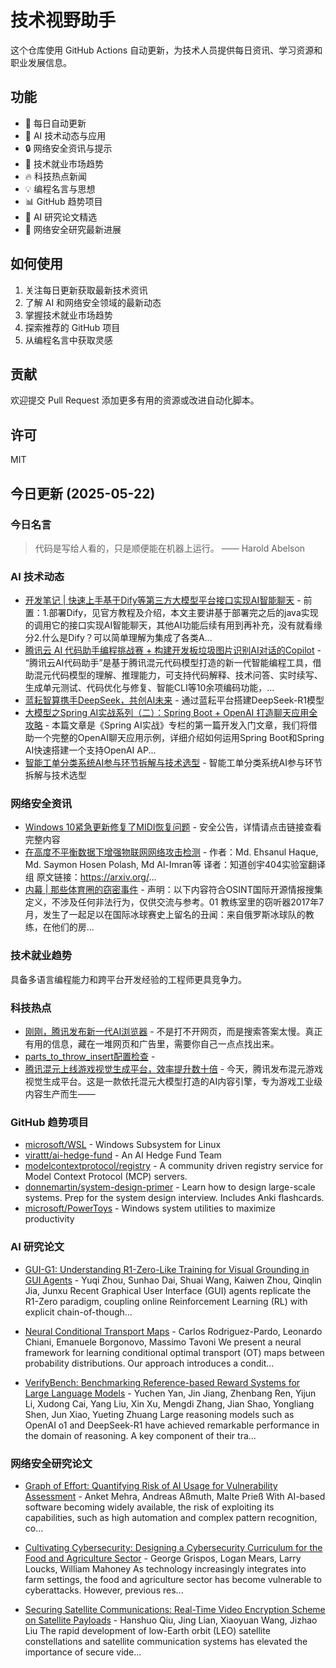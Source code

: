 # 技术视野助手

这个仓库使用 GitHub Actions 自动更新，为技术人员提供每日资讯、学习资源和职业发展信息。

## 功能

- 🔄 每日自动更新
- 🤖 AI 技术动态与应用
- 🔒 网络安全资讯与提示
- 💼 技术就业市场趋势
- 🔥 科技热点新闻
- 💡 编程名言与思想
- 📊 GitHub 趋势项目
- 📝 AI 研究论文精选
- 🔐 网络安全研究最新进展

## 如何使用

1. 关注每日更新获取最新技术资讯
2. 了解 AI 和网络安全领域的最新动态
3. 掌握技术就业市场趋势
4. 探索推荐的 GitHub 项目
5. 从编程名言中获取灵感

## 贡献

欢迎提交 Pull Request 添加更多有用的资源或改进自动化脚本。

## 许可

MIT

## 今日更新 (2025-05-22)

### 今日名言

> 代码是写给人看的，只是顺便能在机器上运行。 —— Harold Abelson

### AI 技术动态

- [开发笔记 | 快速上手基于Dify等第三方大模型平台接口实现AI智能聊天](https://i-operation.csdnimg.cn/images/8efd18d5d7054f77a81294a14cd80ad5.png) - 前置：1.部署Dify，见官方教程及介绍，本文主要讲基于部署完之后的java实现的调用它的接口实现AI智能聊天，其他AI功能后续有用到再补充，没有就看缘分2.什么是Dify？可以简单理解为集成了各类A...
- [腾讯云 AI 代码助手编程挑战赛 + 构建开发板垃圾图片识别AI对话的Copilot](https://i-operation.csdnimg.cn/images/8efd18d5d7054f77a81294a14cd80ad5.png) - “腾讯云AI代码助手”是基于腾讯混元代码模型打造的新一代智能编程工具，借助混元代码模型的理解、推理能力，可支持代码解释、技术问答、实时续写、生成单元测试、代码优化与修复、智能CLI等10余项编码功能，...
- [蓝耘智算携手DeepSeek，共创AI未来](https://i-operation.csdnimg.cn/images/8efd18d5d7054f77a81294a14cd80ad5.png) - 通过蓝耘平台搭建DeepSeek-R1模型
- [大模型之Spring AI实战系列（二）：Spring Boot + OpenAI 打造聊天应用全攻略](https://i-operation.csdnimg.cn/images/8efd18d5d7054f77a81294a14cd80ad5.png) - 本篇文章是《Spring AI实战》专栏的第一篇开发入门文章，我们将借助一个完整的OpenAI聊天应用示例，详细介绍如何运用Spring Boot和Spring AI快速搭建一个支持OpenAI AP...
- [智能工单分类系统AI参与环节拆解与技术选型](https://i-operation.csdnimg.cn/images/8efd18d5d7054f77a81294a14cd80ad5.png) - 智能工单分类系统AI参与环节拆解与技术选型


### 网络安全资讯

- [Windows 10紧急更新修复了MIDI恢复问题](https://www.anquanke.com/post/id/307671) - 安全公告，详情请点击链接查看完整内容
- [在高度不平衡数据下增强物联网网络攻击检测](https://paper.seebug.org/3322/) - 作者：Md. Ehsanul Haque, Md. Saymon Hosen Polash, Md Al-Imran等
译者：知道创宇404实验室翻译组
原文链接：https://arxiv.org/...
- [内幕 | 那些体育圈的窃密事件](https://www.4hou.com/posts/vw78) - 声明：以下内容符合OSINT国际开源情报搜集定义，不涉及任何非法行为，仅供交流与参考。01 教练室里的窃听器2017年7月，发生了一起足以在国际冰球赛史上留名的丑闻：来自俄罗斯冰球队的教练，在他们的房...


### 技术就业趋势

具备多语言编程能力和跨平台开发经验的工程师更具竞争力。

### 科技热点

- [刚刚，腾讯发布新一代AI浏览器](https://cloud.tencent.com/developer/article/2522256) - 不是打不开网页，而是搜索答案太慢。真正有用的信息，藏在一堆网页和广告里，需要你自己一点点找出来。
- [parts_to_throw_insert配置检查](https://cloud.tencent.com/developer/article/2522785) - 
- [腾讯混元上线游戏视觉生成平台，效率提升数十倍](https://cloud.tencent.com/developer/article/2522852) - 今天，腾讯发布混元游戏视觉生成平台。这是一款依托混元大模型打造的AI内容引擎，专为游戏工业级内容生产而生——


### GitHub 趋势项目

- [microsoft/WSL](https://github.com/microsoft/WSL) - Windows Subsystem for Linux
- [virattt/ai-hedge-fund](https://github.com/virattt/ai-hedge-fund) - An AI Hedge Fund Team
- [modelcontextprotocol/registry](https://github.com/modelcontextprotocol/registry) - A community driven registry service for Model Context Protocol (MCP) servers.
- [donnemartin/system-design-primer](https://github.com/donnemartin/system-design-primer) - Learn how to design large-scale systems. Prep for the system design interview. Includes Anki flashcards.
- [microsoft/PowerToys](https://github.com/microsoft/PowerToys) - Windows system utilities to maximize productivity




### AI 研究论文

- [GUI-G1: Understanding R1-Zero-Like Training for Visual Grounding in GUI
  Agents](http://arxiv.org/abs/2505.15810v1) - Yuqi Zhou, Sunhao Dai, Shuai Wang, Kaiwen Zhou, Qinqlin Jia, Junxu
  Recent Graphical User Interface (GUI) agents replicate the R1-Zero paradigm,
coupling online Reinforcement Learning (RL) with explicit chain-of-though...

- [Neural Conditional Transport Maps](http://arxiv.org/abs/2505.15808v1) - Carlos Rodriguez-Pardo, Leonardo Chiani, Emanuele Borgonovo, Massimo Tavoni
  We present a neural framework for learning conditional optimal transport (OT)
maps between probability distributions. Our approach introduces a condit...

- [VerifyBench: Benchmarking Reference-based Reward Systems for Large
  Language Models](http://arxiv.org/abs/2505.15801v1) - Yuchen Yan, Jin Jiang, Zhenbang Ren, Yijun Li, Xudong Cai, Yang Liu, Xin Xu, Mengdi Zhang, Jian Shao, Yongliang Shen, Jun Xiao, Yueting Zhuang
  Large reasoning models such as OpenAI o1 and DeepSeek-R1 have achieved
remarkable performance in the domain of reasoning. A key component of their
tra...



### 网络安全研究论文

- [Graph of Effort: Quantifying Risk of AI Usage for Vulnerability
  Assessment](http://arxiv.org/abs/2503.16392v1) - Anket Mehra, Andreas Aßmuth, Malte Prieß
  With AI-based software becoming widely available, the risk of exploiting its
capabilities, such as high automation and complex pattern recognition, co...

- [Cultivating Cybersecurity: Designing a Cybersecurity Curriculum for the
  Food and Agriculture Sector](http://arxiv.org/abs/2503.16292v1) - George Grispos, Logan Mears, Larry Loucks, William Mahoney
  As technology increasingly integrates into farm settings, the food and
agriculture sector has become vulnerable to cyberattacks. However, previous
res...

- [Securing Satellite Communications: Real-Time Video Encryption Scheme on
  Satellite Payloads](http://arxiv.org/abs/2503.16287v1) - Hanshuo Qiu, Jing Lian, Xiaoyuan Wang, Jizhao Liu
  The rapid development of low-Earth orbit (LEO) satellite constellations and
satellite communication systems has elevated the importance of secure vide...

